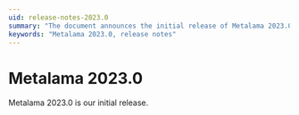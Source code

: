 ```yaml
---
uid: release-notes-2023.0
summary: "The document announces the initial release of Metalama 2023.0."
keywords: "Metalama 2023.0, release notes"
---
```


# Metalama 2023.0

Metalama 2023.0 is our initial release.


